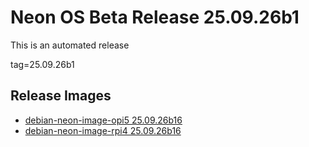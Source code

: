 # Neon OS Beta Release 25.09.26b1
This is an automated release

tag=25.09.26b1

## Release Images
- [debian-neon-image-opi5 25.09.26b16](https://download.neonaiservices.com/neon_os/core/rpi4/dev/debian-neon-image-rpi4_2025-09-26_14_09.img.xz)
- [debian-neon-image-rpi4 25.09.26b16](https://download.neonaiservices.com/neon_os/core/rpi4/dev/debian-neon-image-rpi4_2025-09-26_14_09.img.xz)
